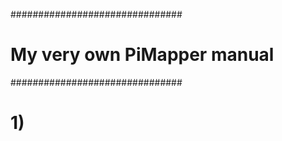 ###############################
# My very own PiMapper manual #
###############################
# 1)

